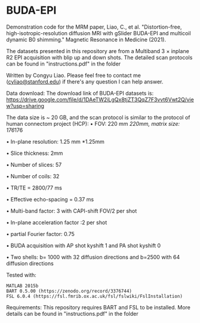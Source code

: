 # BUDA-EPI

Demonstration code for the MRM paper, Liao, C., et al. "Distortion-free, high-isotropic-resolution diffusion MRI with gSlider BUDA-EPI and multicoil dynamic B0 shimming." Magnetic Resonance in Medicine (2021).

The datasets presented in this repository are from a Multiband 3 × inplane R2 EPI acquisition with blip up and down shots. The detailed scan protocols can be found in "instructions.pdf" in the folder

Written by Congyu Liao. Please feel free to contact me (cyliao@stanford.edu) if there's any question I can help answer.

Data download:
The download link of BUDA-EPI datasets is: https://drive.google.com/file/d/1DAeTW2iLgQx8tjZT3QqZ7F3vvt6Vwt2Q/view?usp=sharing

The data size is ~ 20 GB, and the scan protocol is similar to the protocol of human connectom project (HCP):
•	FOV: 220 mm *220mm, matrix size: 176*176

•	In-plane resolution: 1.25 mm *1.25mm

•	Slice thickness: 2mm

•	Number of slices: 57

•	Number of coils: 32

•	TR/TE = 2800/77 ms

•	Effective echo-spacing = 0.37 ms

•	Multi-band factor: 3 with CAPI-shift FOV/2 per shot

•	In-plane acceleration factor :2 per shot

•	partial Fourier factor: 0.75

•	BUDA acquisition with AP shot kyshift 1 and PA shot kyshift 0

•	Two shells: b= 1000 with 32 diffusion directions and b=2500 with 64 diffusion directions

Tested with:

    MATLAB 2015b
    BART 0.5.00 (https://zenodo.org/record/3376744)
    FSL 6.0.4 (https://fsl.fmrib.ox.ac.uk/fsl/fslwiki/FslInstallation)

Requirements:
    This repository requires BART and FSL to be installed. More details can be found in "instructions.pdf" in the folder
    
    



